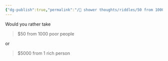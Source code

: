 ```yaml
---
{"dg-publish":true,"permalink":"/🚿 shower thoughts/riddles/50 from 1000 vs 5000 from 1/","dgPassFrontmatter":true}
---
```


Would you rather take

> $50 from 1000 poor people

or

> $5000 from 1 rich person